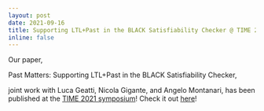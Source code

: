 ```yaml
---
layout: post
date: 2021-09-16
title: Supporting LTL+Past in the BLACK Satisfiability Checker @ TIME 2021
inline: false
---
```


Our paper,

Past Matters: Supporting LTL+Past in the BLACK Satisfiability Checker,

joint work with Luca Geatti, Nicola Gigante, and Angelo Montanari, has been published at the [TIME 2021 symposium](https://conference2.aau.at/event/61/)! Check it out [here](https://doi.org/10.4230/LIPIcs.TIME.2021.8)!